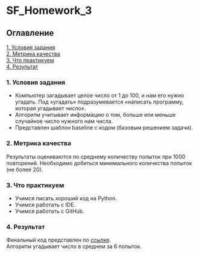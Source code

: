 # SF_Homework_3

## Оглавление  
[1. Условия задания](#1-условия-задания)  
[2. Метрика качества](#2-метрика-качества)  
[3. Что практикуем](#3-что-практикуем)    
[4. Результат](#4-результат)    


### 1. Условия задания
- Компьютер загадывает целое число от 1 до 100, и нам его нужно угадать. Под «угадать» подразумевается «написать программу, которая угадывает число».
- Алгоритм учитывает информацию о том, больше или меньше случайное число нужного нам числа.
- Представлен шаблон baseline с кодом (базовым решением задачи).

### 2. Метрика качества
Результаты оцениваются по среднему количеству попыток при 1000 повторений. Необходимо добиться минимального количества попыток (не более 20).

### 3. Что практикуем
- Учимся писать хороший код на Python.
- Учимся работать с IDE.
- Учимся работать с GitHub.

### 4. Результат
Финальный код представлен по [ссылке](https://github.com/BorkovskayaEvgeniya/SF_DS_Python/blob/main/Borkovskaya_HW3.ipynb).   
Алгоритм угадывает число в среднем за 6 попыток.




